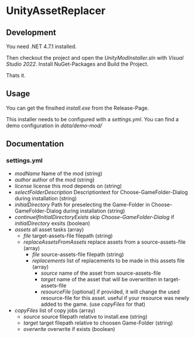 # UnityAssetReplacer

## Development

You need .NET 4.7.1 installed.

Then checkout the project and open the *UnityModInstaller.sln* with *Visual Studio 2022*.
Install NuGet-Packages and Build the Project.

Thats it.

## Usage

You can get the finsihed *install.exe* from the Release-Page.

This installer needs to be configured with a *settings.yml*.
You can find a demo configuration in *data/demo-mod/*

## Documentation

### settings.yml

* *modName* Name of the mod (string)
* *author* author of the mod (string)
* *license* license this mod depends on (string)
* *selectFolderDescription* Descriptiontext for Choose-GameFolder-Dialog during installation (string)
* *initialDirectory* Path for preselecting the Game-Folder in Choose-GameFolder-Dialog during installation (string)
* *continueIfInitialDirectoryExists* skip *Choose-GameFolder-Dialog* if *initialDirectory* exsits (boolean)
* *assets* all asset tasks (array)
  * *file* target-assets-file filepath (string)
  * *replaceAssetsFromAssets* replace assets from a source-assets-file (array)
    * *file* source-assets-file filepath (string)
    * *replacements* list of replacements to be made in this assets file (array)
      * *source* name of the asset from source-assets-file
      * *target* name of the asset that will be overwritten in target-assets-file
      * *resourceFile* [optional] if provided, it will change the used resource-file for this asset. useful if your resource was newly added to the game. (use *copyFiles* for that)
* *copyFiles* list of copy jobs (array)
  * *source* source filepath relative to install.exe (string)
  * *target* target filepath relative to choosen Game-Folder (string)
  * *overwrite* overwrite if exists (boolean)